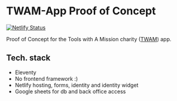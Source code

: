 # TWAM-App Proof of Concept

[![Netlify Status](https://api.netlify.com/api/v1/badges/02cf942d-4bcb-4216-b334-bc6f7ebd05fe/deploy-status)](https://app.netlify.com/sites/twam-app-prototype/deploys)

Proof of Concept for the Tools with A Mission charity ([TWAM](https://www.twam.uk/)) app.

## Tech. stack

- Eleventy
- No frontend framework :)
- Netlify hosting, forms, identity and identity widget
- Google sheets for db and back office access
